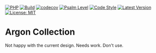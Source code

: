 [![PHP](https://img.shields.io/badge/php-8.2+-blue)](https://www.php.net/)
[![Build](https://github.com/judus/argon-collection/actions/workflows/php.yml/badge.svg)](https://github.com/judus/argon-collection/actions)
[![codecov](https://codecov.io/gh/judus/argon-collection/branch/master/graph/badge.svg)](https://codecov.io/gh/judus/argon-collection)
[![Psalm Level](https://shepherd.dev/github/judus/argon-collection/coverage.svg)](https://shepherd.dev/github/judus/argon-collection)
[![Code Style](https://img.shields.io/badge/code%20style-PSR--12-brightgreen.svg)](https://www.php-fig.org/psr/psr-12/)
[![Latest Version](https://img.shields.io/packagist/v/maduser/argon-collection.svg)](https://packagist.org/packages/maduser/argon-collection)
[![License: MIT](https://img.shields.io/badge/License-MIT-yellow.svg)](https://opensource.org/licenses/MIT)

# Argon Collection

Not happy with the current design. Needs work. Don't use.



